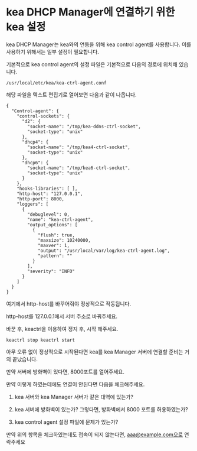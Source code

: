 kea DHCP Manager에 연결하기 위한 kea 설정
===============

kea DHCP Manager는 kea와의 연동을 위해 kea control agent를 사용합니다.
이를 사용하기 위해서는 일부 설정이 필요합니다.

기본적으로 kea control agent의 설정 파일은 기본적으로 다음의 경로에 위치해 있습니다.

`/usr/local/etc/kea/kea-ctrl-agent.conf`

해당 파일을 텍스트 편집기로 열어보면 다음과 같이 나옵니다.

```jsonc
{
  "Control-agent": {
    "control-sockets": {
      "d2": {
        "socket-name": "/tmp/kea-ddns-ctrl-socket",
        "socket-type": "unix"
      },
      "dhcp4": {
        "socket-name": "/tmp/kea4-ctrl-socket",
        "socket-type": "unix"
      },
      "dhcp6": {
        "socket-name": "/tmp/kea6-ctrl-socket",
        "socket-type": "unix"
      }
    },
    "hooks-libraries": [ ],
    "http-host": "127.0.0.1",
    "http-port": 8000,
    "loggers": [
      {
        "debuglevel": 0,
        "name": "kea-ctrl-agent",
        "output_options": [
          {
            "flush": true,
            "maxsize": 10240000,
            "maxver": 1,
            "output": "/usr/local/var/log/kea-ctrl-agent.log",
            "pattern": ""
          }
        ],
        "severity": "INFO"
      }
    ]
  }
}
```



여기에서 http-host를 바꾸어줘야 정상적으로 작동됩니다.

http-host를 127.0.0.1에서 서버 주소로 바꿔주세요.

바꾼 후, keactrl을 이용하여 정지 후, 시작 해주세요.

`
keactrl stop
keactrl start
`

아무 오류 없이 정상적으로 시작된다면 kea를 kea Manager 서버에 연결할 준비는 거의 끝났습니다.

만약 서버에 방화벽이 있다면, 8000포트를 열어주세요.

만약 이렇게 하였는데에도 연결이 안된다면 다음을 체크해주세요.

1. kea 서버와 kea Manager 서버가 같은 대역에 있는가?

2. kea 서버에 방화벽이 있는가? 그렇다면, 방화벽에서 8000 포트를 허용하였는가?

3. kea control agent 설정 파일에 문제가 있는가? 

만약 위의 항목을 체크하였는데도 접속이 되지 않는다면, aaa@example.com으로 연락주세요